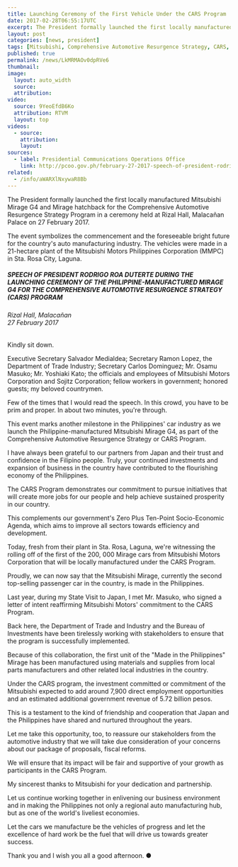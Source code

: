 ```yaml
---
title: Launching Ceremony of the First Vehicle Under the CARS Program
date: 2017-02-28T06:55:17UTC
excerpt: The President formally launched the first locally manufactured Mitsubishi Mirage G4 for the Comprehensive Automotive Resurgence Strategy Program in a ceremony held at Rizal Hall, Malacañan Palace on 27 February 2017.
layout: post
categories: [news, president]
tags: [Mitsubishi, Comprehensive Automotive Resurgence Strategy, CARS, Mitsubishi Motors Philippines Corporation, MMPC]
published: true
permalink: /news/LkMRMAOv0dpRVe6
thumbnail:
image:
  layout: auto_width
  source: 
  attribution: 
video:
  source: 9YeoEfdB6Ko
  attribution: RTVM
  layout: top
videos:
  - source: 
    attribution: 
    layout: 
sources:
  - label: Presidential Communications Operations Office
    link: http://pcoo.gov.ph/february-27-2017-speech-of-president-rodrigo-roa-duterte-during-the-launching-ceremony-of-the-philippine-manufactured-mirage-g4-for-the-comprohensive-automotive-resurgence-strategy-cars-program/
related:
  - /info/aWARXlNxywaR8Bb
---
```


The President formally launched the first locally manufactured Mitsubishi Mirage G4 and Mirage hatchback for the Comprehensive Automotive Resurgence Strategy Program in a ceremony held at Rizal Hall, Malacañan Palace on 27 February 2017.

The event symbolizes the commencement and the foreseeable bright future for the country's auto manufacturing industry. The vehicles were made in a 21-hectare plant of the Mitsubishi Motors Philippines Corporation (MMPC) in Sta. Rosa City, Laguna.

##### SPEECH OF PRESIDENT RODRIGO ROA DUTERTE DURING THE LAUNCHING CEREMONY OF THE PHILIPPINE-MANUFACTURED MIRAGE G4 FOR THE COMPREHENSIVE AUTOMOTIVE RESURGENCE STRATEGY (CARS) PROGRAM

###### Rizal Hall, Malacañan<br>27 February 2017

Kindly sit down.

Executive Secretary Salvador Medialdea; Secretary Ramon Lopez, the Department of Trade Industry; Secretary Carlos Dominguez; Mr. Osamu Masuko; Mr. Yoshiaki Kato; the officials and employees of Mitsubishi Motors Corporation and Sojitz Corporation; fellow workers in government; honored guests; my beloved countrymen.

Few of the times that I would read the speech. In this crowd, you have to be prim and proper. In about two minutes, you're through.

This event marks another milestone in the Philippines' car industry as we launch the Philippine-manufactured Mitsubishi Mirage G4, as part of the Comprehensive Automotive Resurgence Strategy or CARS Program.

I have always been grateful to our partners from Japan and their trust and confidence in the Filipino people. Truly, your continued investments and expansion of business in the country have contributed to the flourishing economy of the Philippines.

The CARS Program demonstrates our commitment to pursue initiatives that will create more jobs for our people and help achieve sustained prosperity in our country.

This complements our government's Zero Plus Ten-Point Socio-Economic Agenda, which aims to improve all sectors towards efficiency and development.

Today, fresh from their plant in Sta. Rosa, Laguna, we're witnessing the rolling off of the first of the 200, 000 Mirage cars from Mitsubishi Motors Corporation that will be locally manufactured under the CARS Program.

Proudly, we can now say that the Mitsubishi Mirage, currently the second top-selling passenger car in the country, is made in the Philippines.

Last year, during my State Visit to Japan, I met Mr. Masuko, who signed a letter of intent reaffirming Mitsubishi Motors' commitment to the CARS Program.

Back here, the Department of Trade and Industry and the Bureau of Investments have been tirelessly working with stakeholders to ensure that the program is successfully implemented.

Because of this collaboration, the first unit of the "Made in the Philippines" Mirage has been manufactured using materials and supplies from local parts manufacturers and other related local industries in the country.

Under the CARS program, the investment committed or commitment of the Mitsubishi expected to add around 7,900 direct employment opportunities and an estimated additional government revenue of 5.72 billion pesos.

This is a testament to the kind of friendship and cooperation that Japan and the Philippines have shared and nurtured throughout the years.

Let me take this opportunity, too, to reassure our stakeholders from the automotive industry that we will take due consideration of your concerns about our package of proposals, fiscal reforms.

We will ensure that its impact will be fair and supportive of your growth as participants in the CARS Program.

My sincerest thanks to Mitsubishi for your dedication and partnership.

Let us continue working together in enlivening our business environment and in making the Philippines not only a regional auto manufacturing hub, but as one of the world's liveliest economies.

Let the cars we manufacture be the vehicles of progress and let the excellence of hard work be the fuel that will drive us towards greater success.

Thank you and I wish you all a good afternoon.
&#x25cf;
